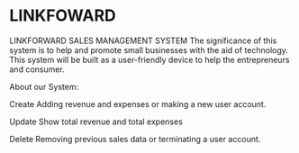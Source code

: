 # LINKFOWARD
LINKFORWARD 
SALES MANAGEMENT SYSTEM
The significance of this system is to help and promote
small businesses with the aid of technology. This system
will be built as a user-friendly device to help the
entrepreneurs and consumer.

About our System:

Create
Adding revenue and expenses or making a new
user account.

Update
Show total revenue and total expenses

Delete
Removing previous sales data or terminating a
user account.
